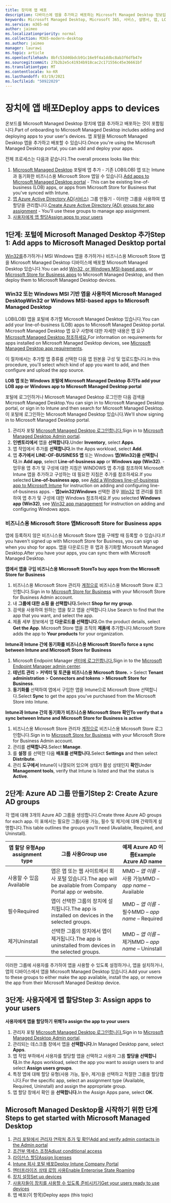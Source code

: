 ```yaml
---
title: 장치에 앱 배포
description: 디바이스에 앱을 추가하고 배포하는 Microsoft Managed Desktop 정보입니다.
keywords: Microsoft Managed Desktop, Microsoft 365, 서비스, 설명서, 앱, LOB 앱, LOB 앱
ms.service: m365-md
author: jaimeo
ms.localizationpriority: normal
ms.collection: M365-modern-desktop
ms.author: jaimeo
manager: laurawi
ms.topic: article
ms.openlocfilehash: 8bfc53d46bdcb91c16e9f4a1ddbc8ab3f6dfb47e
ms.sourcegitcommit: 27b2b2e5c41934b918cac2c171556c45e36661bf
ms.translationtype: MT
ms.contentlocale: ko-KR
ms.lasthandoff: 03/19/2021
ms.locfileid: "50922029"
---
```

# <a name="deploy-apps-to-devices"></a><span data-ttu-id="e89f2-104">장치에 앱 배포</span><span class="sxs-lookup"><span data-stu-id="e89f2-104">Deploy apps to devices</span></span>
<span data-ttu-id="e89f2-105">온보드를 Microsoft Managed Desktop 장치에 앱을 추가하고 배포하는 것이 포함됩니다.</span><span class="sxs-lookup"><span data-stu-id="e89f2-105">Part of onboarding to Microsoft Managed Desktop includes adding and deploying apps to your user's devices.</span></span> <span data-ttu-id="e89f2-106">앱 포털을 Microsoft Managed Desktop 앱을 추가하고 배포할 수 있습니다.</span><span class="sxs-lookup"><span data-stu-id="e89f2-106">Once you're using the Microsoft Managed Desktop portal, you can add and deploy your apps.</span></span> 

<span data-ttu-id="e89f2-107">전체 프로세스는 다음과 같습니다.</span><span class="sxs-lookup"><span data-stu-id="e89f2-107">The overall process looks like this:</span></span>
1. <span data-ttu-id="e89f2-108">[Microsoft Managed Desktop](#1) 포털에 앱 추가 - 기존 LOB(LOB) 앱 또는 Intune과 동기화한 비즈니스용 Microsoft Store 앱일 수 있습니다.</span><span class="sxs-lookup"><span data-stu-id="e89f2-108">[Add apps to Microsoft Managed Desktop portal](#1) - This can be existing line-of-business (LOB) apps, or apps from Microsoft Store for Business that you've synced with Intune.</span></span> 
2. <span data-ttu-id="e89f2-109">[앱 Azure Active Directory AD(서비스)](#2) 그룹 만들기 - 이러한 그룹을 사용하여 앱 할당을 관리합니다.</span><span class="sxs-lookup"><span data-stu-id="e89f2-109">[Create Azure Active Directory (AD) groups for app assignment](#2) - You'll use these groups to manage app assignment.</span></span>
3. [<span data-ttu-id="e89f2-110">사용자에게 앱 할당</span><span class="sxs-lookup"><span data-stu-id="e89f2-110">Assign apps to your users</span></span>](#3)

<span id="1" />

## <a name="step-1-add-apps-to-microsoft-managed-desktop-portal"></a><span data-ttu-id="e89f2-111">1단계: 포털에 Microsoft Managed Desktop 추가</span><span class="sxs-lookup"><span data-stu-id="e89f2-111">Step 1: Add apps to Microsoft Managed Desktop portal</span></span>
<span data-ttu-id="e89f2-112">[Win32를](#lob-apps)추가하거나 MSI Windows 앱을 추가하거나 [](#msfb-apps) 비즈니스용 Microsoft Store 앱을 Microsoft Managed Desktop 디바이스에 배포할 Microsoft Managed Desktop 있습니다.</span><span class="sxs-lookup"><span data-stu-id="e89f2-112">You can add [Win32, or Windows MSI-based apps](#lob-apps), or [Microsoft Store for Business apps](#msfb-apps) to Microsoft Managed Desktop, and then deploy them to Microsoft Managed Desktop devices.</span></span>

<span id="lob-apps">

###  <a name="win32-or-windows-msi-based-apps-to-microsoft-managed-desktop"></a><span data-ttu-id="e89f2-113">Win32 또는 Windows MSI 기반 앱을 사용하여 Microsoft Managed Desktop</span><span class="sxs-lookup"><span data-stu-id="e89f2-113">Win32 or Windows MSI-based apps to Microsoft Managed Desktop</span></span>

<span data-ttu-id="e89f2-114">LOB(LOB) 앱을 포털에 추가할 Microsoft Managed Desktop 있습니다.</span><span class="sxs-lookup"><span data-stu-id="e89f2-114">You can add your line-of-business (LOB) apps to Microsoft Managed Desktop portal.</span></span> <span data-ttu-id="e89f2-115">Microsoft Managed Desktop 앱 요구 사항에 대한 자세한 내용은 앱 요구 [Microsoft Managed Desktop 참조하세요.](../service-description/mmd-app-requirements.md)</span><span class="sxs-lookup"><span data-stu-id="e89f2-115">For information on requirements for apps installed on Microsoft Managed Desktop devices, see [Microsoft Managed Desktop app requirements](../service-description/mmd-app-requirements.md).</span></span>

<span data-ttu-id="e89f2-116">이 절차에서는 추가할 앱 종류를 선택한 다음 앱 원본을 구성 및 업로드합니다.</span><span class="sxs-lookup"><span data-stu-id="e89f2-116">In this procedure, you'll select which kind of app you want to add, and then configure and upload the app source.</span></span> 

<span data-ttu-id="e89f2-117">**LOB 앱 또는 Windows 포털에 Microsoft Managed Desktop 추가**</span><span class="sxs-lookup"><span data-stu-id="e89f2-117">**To add your LOB app or Windows app to Microsoft Managed Desktop portal**</span></span>

<span data-ttu-id="e89f2-118">포털에 로그인하거나 Microsoft Managed Desktop 로그인한 다음 검색을 Microsoft Managed Desktop.</span><span class="sxs-lookup"><span data-stu-id="e89f2-118">You can sign in to Microsoft Managed Desktop portal, or sign in to Intune and then search for Microsoft Managed Desktop.</span></span> <span data-ttu-id="e89f2-119">이 포털에 로그인하는 Microsoft Managed Desktop 있습니다.</span><span class="sxs-lookup"><span data-stu-id="e89f2-119">We'll show signing in to Microsoft Managed Desktop portal.</span></span> 

1.    <span data-ttu-id="e89f2-120">관리자 포털 [Microsoft Managed Desktop 로그인합니다.](https://aka.ms/mmdportal)</span><span class="sxs-lookup"><span data-stu-id="e89f2-120">Sign in to [Microsoft Managed Desktop Admin portal](https://aka.ms/mmdportal).</span></span> 
2.    <span data-ttu-id="e89f2-121">**인벤토리에서** 앱을 **선택합니다.**</span><span class="sxs-lookup"><span data-stu-id="e89f2-121">Under **Inventory**, select **Apps**.</span></span>
3.    <span data-ttu-id="e89f2-122">앱 작업에서 추가를 **선택합니다.**</span><span class="sxs-lookup"><span data-stu-id="e89f2-122">In the Apps workload, select **Add**.</span></span>
4.    <span data-ttu-id="e89f2-123">앱 **추가에서** **LINE-OF-BUSINESS 앱** 또는 Windows **앱(Win32)을 선택합니다.**</span><span class="sxs-lookup"><span data-stu-id="e89f2-123">In **Add app**, select **Line-of-business app** or **Windows app (Win32)**.</span></span>
    - <span data-ttu-id="e89f2-124">업무용 앱 추가 및 구성에 [](/intune/lob-apps-windows) 대한 지침은 WINDOWS 앱 추가를 참조하여 Microsoft Intune 앱을 추가하고 구성하는 데 필요한 지침은 추가를 참조하세요.</span><span class="sxs-lookup"><span data-stu-id="e89f2-124">If you selected **Line-of-business app**, see [Add a Windows line-of-business app to Microsoft Intune](/intune/lob-apps-windows) for instruction on adding and configuring line-of-business apps.</span></span>
    - <span data-ttu-id="e89f2-125">**앱(win32)Windows** 선택한 경우 [Win32](/intune/apps-win32-app-management) 앱 관리를 참조하여 앱 추가 및 구성에 대한 Windows 참조하세요.</span><span class="sxs-lookup"><span data-stu-id="e89f2-125">If you selected **Windows app (Win32)**, see [Win32 app management](/intune/apps-win32-app-management) for instruction on adding and configuring Windows apps.</span></span>

<span id="msfb-apps">

### <a name="microsoft-store-for-business-apps"></a><span data-ttu-id="e89f2-126">비즈니스용 Microsoft Store 앱</span><span class="sxs-lookup"><span data-stu-id="e89f2-126">Microsoft Store for Business apps</span></span>
<span data-ttu-id="e89f2-127">앱에 등록하지 않은 비즈니스용 Microsoft Store 앱을 구매할 때 등록할 수 있습니다.</span><span class="sxs-lookup"><span data-stu-id="e89f2-127">If you haven't signed up with Microsoft Store for Business, you can sign up when you shop for apps.</span></span> <span data-ttu-id="e89f2-128">앱을 다운로드한 후 앱과 동기화할 Microsoft Managed Desktop.</span><span class="sxs-lookup"><span data-stu-id="e89f2-128">After you have your apps, you can sync them with Microsoft Managed Desktop.</span></span> 

<span data-ttu-id="e89f2-129">**앱에서 앱을 구입 비즈니스용 Microsoft Store**</span><span class="sxs-lookup"><span data-stu-id="e89f2-129">**To buy apps from the Microsoft Store for Business**</span></span>

1. <span data-ttu-id="e89f2-130">비즈니스용 Microsoft Store 관리자 [계정으로](https://businessstore.microsoft.com) 비즈니스용 Microsoft Store 로그인합니다.</span><span class="sxs-lookup"><span data-stu-id="e89f2-130">Sign in to [Microsoft Store for Business](https://businessstore.microsoft.com) with your Microsoft Store for Business Admin account.</span></span>
2. <span data-ttu-id="e89f2-131">내 **그룹에 대한 쇼핑 을 선택합니다.**</span><span class="sxs-lookup"><span data-stu-id="e89f2-131">Select **Shop for my group**.</span></span>
3. <span data-ttu-id="e89f2-132">검색을 사용하여 원하는 앱을 찾고 앱을 선택합니다.</span><span class="sxs-lookup"><span data-stu-id="e89f2-132">Use Search to find that the app that you want, and select the app.</span></span>
4. <span data-ttu-id="e89f2-133">제품 세부 정보에서 앱 **다운로드를 선택합니다.**</span><span class="sxs-lookup"><span data-stu-id="e89f2-133">On the product details, select **Get the App**.</span></span> <span data-ttu-id="e89f2-134">Microsoft Store 앱을 조직의 **제품에** 추가합니다.</span><span class="sxs-lookup"><span data-stu-id="e89f2-134">Microsoft Store adds the app to **Your products** for your organization.</span></span>

<span data-ttu-id="e89f2-135">**Intune과 Intune 간에 동기화를 비즈니스용 Microsoft Store**</span><span class="sxs-lookup"><span data-stu-id="e89f2-135">**To force a sync between Intune and Microsoft Store for Business**</span></span>
1. <span data-ttu-id="e89f2-136">Microsoft Endpoint Manager [센터에 로그인합니다.](https://go.microsoft.com/fwlink/?linkid=2109431)</span><span class="sxs-lookup"><span data-stu-id="e89f2-136">Sign in to the [Microsoft Endpoint Manager admin center](https://go.microsoft.com/fwlink/?linkid=2109431).</span></span>
2. <span data-ttu-id="e89f2-137">**테넌트 관리**  >  **커넥터 및 토큰을 비즈니스용 Microsoft Store.**  >  </span><span class="sxs-lookup"><span data-stu-id="e89f2-137">Select **Tenant administration** > **Connectors and tokens** > **Microsoft Store for Business**.</span></span>
3. <span data-ttu-id="e89f2-138">**동기화를** 선택하여 앱에서 구입한 앱을 Intune으로 Microsoft Store 선택합니다.</span><span class="sxs-lookup"><span data-stu-id="e89f2-138">Select **Sync** to get the apps you've purchased from the Microsoft Store into Intune.</span></span>

<span data-ttu-id="e89f2-139">**Intune과 Intune 간의 동기화가 비즈니스용 Microsoft Store 확인**</span><span class="sxs-lookup"><span data-stu-id="e89f2-139">**To verify that a sync between Intune and Microsoft Store for Business is active**</span></span>
1. <span data-ttu-id="e89f2-140">비즈니스용 Microsoft Store 관리자 [계정으로](https://businessstore.microsoft.com) 비즈니스용 Microsoft Store 로그인합니다.</span><span class="sxs-lookup"><span data-stu-id="e89f2-140">Sign in to [Microsoft Store for Business](https://businessstore.microsoft.com) with your Microsoft Store for Business Admin account.</span></span>
2. <span data-ttu-id="e89f2-141">관리를 **선택합니다.**</span><span class="sxs-lookup"><span data-stu-id="e89f2-141">Select **Manage**.</span></span>
3. <span data-ttu-id="e89f2-142">를 **설정** 를 선택한 다음 **배포를 선택합니다.**</span><span class="sxs-lookup"><span data-stu-id="e89f2-142">Select **Settings** and then select **Distribute**.</span></span>
4. <span data-ttu-id="e89f2-143">관리 **도구에서** Intune이 나열되어 있으며 상태가 활성 상태인지 **확인**</span><span class="sxs-lookup"><span data-stu-id="e89f2-143">Under **Management tools**, verify that Intune is listed and that the status is **Active**.</span></span>  

<span id="2" />

## <a name="step-2-create-azure-ad-groups"></a><span data-ttu-id="e89f2-144">2단계: Azure AD 그룹 만들기</span><span class="sxs-lookup"><span data-stu-id="e89f2-144">Step 2: Create Azure AD groups</span></span>

<span data-ttu-id="e89f2-145">각 앱에 대해 3개의 Azure AD 그룹을 생성합니다.</span><span class="sxs-lookup"><span data-stu-id="e89f2-145">Create three Azure AD groups for each app.</span></span> <span data-ttu-id="e89f2-146">이 표에서는 필요한 그룹(사용 가능, 필수 및 제거)에 대해 간략하게 설명합니다.</span><span class="sxs-lookup"><span data-stu-id="e89f2-146">This table outlines the groups you'll need (Available, Required, and Uninstall).</span></span> 

<span data-ttu-id="e89f2-147">앱 할당 유형</span><span class="sxs-lookup"><span data-stu-id="e89f2-147">App assignment type</span></span> |    <span data-ttu-id="e89f2-148">그룹 사용</span><span class="sxs-lookup"><span data-stu-id="e89f2-148">Group use</span></span>    | <span data-ttu-id="e89f2-149">예제 Azure AD 이름</span><span class="sxs-lookup"><span data-stu-id="e89f2-149">Example Azure AD name</span></span>
--- | --- | ---
<span data-ttu-id="e89f2-150">사용할 수 있음</span><span class="sxs-lookup"><span data-stu-id="e89f2-150">Available</span></span> |  <span data-ttu-id="e89f2-151">앱은 앱 또는 웹 사이트에서 회사 포털 있습니다.</span><span class="sxs-lookup"><span data-stu-id="e89f2-151">The app will be available from Company Portal app or website.</span></span> | <span data-ttu-id="e89f2-152">MMD – *앱 이름* - 사용 가능</span><span class="sxs-lookup"><span data-stu-id="e89f2-152">MMD – *app name* – Available</span></span>
<span data-ttu-id="e89f2-153">필수</span><span class="sxs-lookup"><span data-stu-id="e89f2-153">Required</span></span> |  <span data-ttu-id="e89f2-154">앱이 선택한 그룹의 장치에 설치됩니다.</span><span class="sxs-lookup"><span data-stu-id="e89f2-154">The app is installed on devices in the selected groups.</span></span> | <span data-ttu-id="e89f2-155">MMD – *앱 이름* - 필수</span><span class="sxs-lookup"><span data-stu-id="e89f2-155">MMD – *app name* – Required</span></span>
<span data-ttu-id="e89f2-156">제거</span><span class="sxs-lookup"><span data-stu-id="e89f2-156">Uninstall</span></span> |  <span data-ttu-id="e89f2-157">선택한 그룹의 장치에서 앱이 제거됩니다.</span><span class="sxs-lookup"><span data-stu-id="e89f2-157">The app is uninstalled from devices in the selected groups.</span></span> | <span data-ttu-id="e89f2-158">MMD – *앱 이름* – 제거</span><span class="sxs-lookup"><span data-stu-id="e89f2-158">MMD – *app name* – Uninstall</span></span>

<span data-ttu-id="e89f2-159">이러한 그룹에 사용자를 추가하여 앱을 사용할 수 있도록 설정하거나, 앱을 설치하거나, 앱의 디바이스에서 앱을 Microsoft Managed Desktop 있습니다.</span><span class="sxs-lookup"><span data-stu-id="e89f2-159">Add your users to these groups to either make the app available, install the app, or remove the app from their Microsoft Managed Desktop device.</span></span> 

<span id="3" />

## <a name="step-3-assign-apps-to-your-users"></a><span data-ttu-id="e89f2-160">3단계: 사용자에게 앱 할당</span><span class="sxs-lookup"><span data-stu-id="e89f2-160">Step 3: Assign apps to your users</span></span>

<span data-ttu-id="e89f2-161">**사용자에게 앱을 할당하기 위해**</span><span class="sxs-lookup"><span data-stu-id="e89f2-161">**To assign the app to your users**</span></span>

1. <span data-ttu-id="e89f2-162">관리자 포털 [Microsoft Managed Desktop 로그인합니다.](https://aka.ms/mmdportal)</span><span class="sxs-lookup"><span data-stu-id="e89f2-162">Sign in to [Microsoft Managed Desktop Admin portal](https://aka.ms/mmdportal).</span></span>
2. <span data-ttu-id="e89f2-163">관리되는 데스크톱 창에서 앱을 **선택합니다.**</span><span class="sxs-lookup"><span data-stu-id="e89f2-163">In Managed Desktop pane, select **Apps**.</span></span>
3. <span data-ttu-id="e89f2-164">앱 작업 부하에서 사용자를 할당할 앱을 선택하고 사용자 그룹 **할당을 선택합니다.**</span><span class="sxs-lookup"><span data-stu-id="e89f2-164">In the Apps workload, select the app you want to assign users to and select **Assign users groups**.</span></span>
4. <span data-ttu-id="e89f2-165">특정 앱에 대해 할당 유형(사용 가능, 필수, 제거)을 선택하고 적절한 그룹을 할당합니다.</span><span class="sxs-lookup"><span data-stu-id="e89f2-165">For the specific app, select an assignment type (Available, Required, Uninstall) and assign the appropriate group.</span></span>
5. <span data-ttu-id="e89f2-166">앱 할당 창에서 확인 을 **선택합니다.**</span><span class="sxs-lookup"><span data-stu-id="e89f2-166">In the Assign Apps pane, select **OK**.</span></span>


## <a name="steps-to-get-started-with-microsoft-managed-desktop"></a><span data-ttu-id="e89f2-167">Microsoft Managed Desktop을 시작하기 위한 단계</span><span class="sxs-lookup"><span data-stu-id="e89f2-167">Steps to get started with Microsoft Managed Desktop</span></span>

1. [<span data-ttu-id="e89f2-168">관리 포털에서 관리자 연락처 추가 및 확인</span><span class="sxs-lookup"><span data-stu-id="e89f2-168">Add and verify admin contacts in the Admin portal</span></span>](add-admin-contacts.md)
2. [<span data-ttu-id="e89f2-169">조건부 액세스 조정</span><span class="sxs-lookup"><span data-stu-id="e89f2-169">Adjust conditional access</span></span>](conditional-access.md)
3. [<span data-ttu-id="e89f2-170">라이선스 할당</span><span class="sxs-lookup"><span data-stu-id="e89f2-170">Assign licenses</span></span>](assign-licenses.md)
4. [<span data-ttu-id="e89f2-171">Intune 회사 포털 배포</span><span class="sxs-lookup"><span data-stu-id="e89f2-171">Deploy Intune Company Portal</span></span>](company-portal.md)
5. [<span data-ttu-id="e89f2-172">엔터프라이즈 상태 로밍 사용</span><span class="sxs-lookup"><span data-stu-id="e89f2-172">Enable Enterprise State Roaming</span></span>](enterprise-state-roaming.md)
6. [<span data-ttu-id="e89f2-173">장치 설정</span><span class="sxs-lookup"><span data-stu-id="e89f2-173">Set up devices</span></span>](set-up-devices.md)
7. [<span data-ttu-id="e89f2-174">사용자들이 장치를 사용할 수 있도록 준비시키기</span><span class="sxs-lookup"><span data-stu-id="e89f2-174">Get your users ready to use devices</span></span>](get-started-devices.md)
8. <span data-ttu-id="e89f2-175">앱 배포(이 항목)</span><span class="sxs-lookup"><span data-stu-id="e89f2-175">Deploy apps (this topic)</span></span>


<!--# Preparing apps for Microsoft Managed Desktop

This topic is the target for 2 "Learn more" links in the Admin Portal (aka.ms/app-overview;app-package); also target for link from Online resources (aka.ms/app-overviewmmd-app-prep) do not delete.

-->